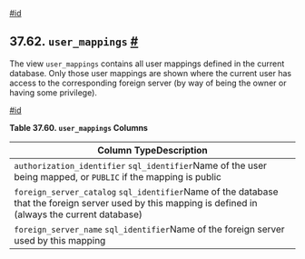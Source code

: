 [#id](#INFOSCHEMA-USER-MAPPINGS)

## 37.62. `user_mappings` [#](#INFOSCHEMA-USER-MAPPINGS)

The view `user_mappings` contains all user mappings defined in the current database. Only those user mappings are shown where the current user has access to the corresponding foreign server (by way of being the owner or having some privilege).

[#id](#id-1.7.6.66.3)

**Table 37.60. `user_mappings` Columns**

| Column TypeDescription                                                                                                                                 |
| ------------------------------------------------------------------------------------------------------------------------------------------------------ |
| `authorization_identifier` `sql_identifier`Name of the user being mapped, or `PUBLIC` if the mapping is public                                         |
| `foreign_server_catalog` `sql_identifier`Name of the database that the foreign server used by this mapping is defined in (always the current database) |
| `foreign_server_name` `sql_identifier`Name of the foreign server used by this mapping                                                                  |